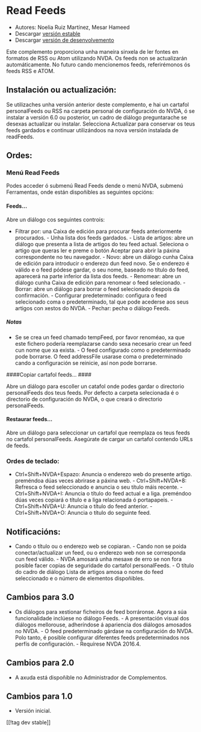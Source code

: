 # Read Feeds #

* Autores: Noelia Ruiz Martínez, Mesar Hameed
* Descargar [versión estable][1]
* Descargar [versión de desenvolvemento][2]

Este complemento proporciona unha maneira sinxela de ler fontes en formatos
de RSS ou Atom utilizando NVDA.  Os feeds non se actualizarán
automáticamente.  No futuro cando mencionemos feeds, referirémonos ós feeds
RSS e ATOM.

## Instalación ou actualización: ##

Se utilizaches unha versión anterior deste complemento, e hai un cartafol
personalFeeds ou RSS na carpeta personal de configuración do NVDA, ó se
instalar a versión 6.0 ou posterior, un cadro de diálogo preguntarache se
desexas actualizar ou instalar.  Selecciona Actualizar para conservar os
teus feeds gardados e continuar utilizándoos na nova versión instalada de
readFeeds.

## Ordes: ##

### Menú Read Feeds ###

Podes acceder ó submenú Read Feeds dende o menú NVDA, submenú Ferramentas,
onde están dispoñibles as seguintes opcións:

#### Feeds... ####

Abre un diálogo cos seguintes controis:

- Filtrar por: una Caixa de edición para procurar feeds anteriormente
procurados.  - Unha lista dos feeds gardados.  - Lista de artigos: abre un
diálogo que presenta a lista de artigos do teu feed actual. Seleciona o
artigo que queras ler e preme o botón Aceptar para abrir la páxina
correspondente no teu navegador.  - Novo: abre un diálogo cunha Caixa  de
edición para introducir o enderezo dun feed novo. Se o enderezo é válido e o
feed pódese gardar, o seu nome, baseado no título do feed, aparecerá na
parte inferior da lista dos feeds.  - Renomear: abre un diálogo cunha Caixa
de edición para renomear o feed selecionado.  - Borrar: abre un diálogo para
borrar o feed selecionado despois da confirmación.  - Configurar
predeterminado: configura o feed selecionado coma o predeterminado, tal que
pode acederse aos seus artigos con xestos do NVDA.  - Pechar: pecha o
diálogo Feeds.

##### Notas #####
- Se se crea un feed chamado tempFeed, por favor renoméao, xa que este
fichero podería reemplazarse cando sexa necesario crear un feed cun nome que
xa exista.  - O feed configurado como o predeterminado pode borrarse. O feed
addressFile usarase coma o predeterminado cando a configuración se reinicie,
así non pode borrarse.

####Copiar cartafol feeds... ####

Abre un diálogo para escoller un catafol onde podes gardar o directorio
personalFeeds dos teus feeds. Por defecto a carpeta selecionada é o
directorio de configuración do NVDA, o que creará o directorio
personalFeeds.

#### Restaurar feeds... ####

Abre un diálogo para seleccionar un cartafol que reemplaza os teus feeds no
cartafol personalFeeds. Asegúrate de cargar un cartafol contendo URLs de
feeds.

### Ordes de teclado: ###

- Ctrl+Shift+NVDA+Espazo: Anuncia o enderezo web do presente
artigo. preméndoa dúas veces abrirase a páxina web.  - Ctrl+Shift+NVDA+8:
Refresca o feed seleccionado e anuncia o seu título máis recente.  -
Ctrl+Shift+NVDA+I: Anuncia o título do feed actual e a liga. preméndoo dúas
veces copiará o título e a liga relacionada ó portapapeis.  -
Ctrl+Shift+NVDA+U: Anuncia o título do feed anterior.  - Ctrl+Shift+NVDA+O:
Anuncia o título do seguinte feed.

## Notificacións: ##

- Cando o título ou o enderezo web se copiaran.  - Cando non se poida
conectar/actualizar un feed, ou o enderezo web non se corresponda cun feed
válido.  - NVDA amosará unha mesaxe de erro se non fora posible facer copias
de seguridade do cartafol personalFeeds.  - O título do cadro de diálogo
Lista de artigos amosa o nome do feed seleccionado e o número de elementos
dispoñibles.


## Cambios para 3.0 ##
- Os diálogos para xestionar ficheiros de feed borráronse. Agora a súa
funcionalidade inclúese no diálogo Feeds.  - A presentación visual dos
diálogos mellorouse, adheríndose á apariencia dos diálogos amosados no
NVDA.  - O feed predeterminado gárdase na configuración do NVDA. Polo tanto,
é posible configurar diferentes feeds predeterminados nos perfís de
configuración.  - Requírese NVDA 2016.4.


## Cambios para 2.0 ##
- A axuda está dispoñible no Administrador de Complementos.

## Cambios para 1.0 ##
- Versión inicial.

[[!tag dev stable]]

[1]: http://addons.nvda-project.org/files/get.php?file=rf

[2]: http://addons.nvda-project.org/files/get.php?file=rf-dev
